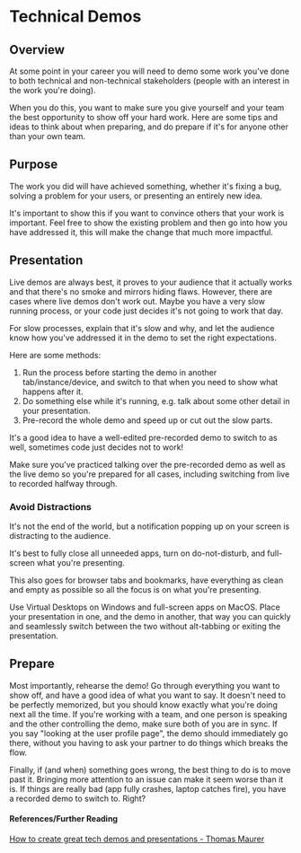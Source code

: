 # Technical Demos

## Overview

At some point in your career you will need to demo some work you've done to both technical and non-technical stakeholders (people with an interest in the work you're doing).

When you do this, you want to make sure you give yourself and your team the best opportunity to show off your hard work. Here are some tips and ideas to think about when preparing, and do prepare if it's for anyone other than your own team.

## Purpose

The work you did will have achieved something, whether it's fixing a bug, solving a problem for your users, or presenting an entirely new idea.

It's important to show this if you want to convince others that your work is important. Feel free to show the existing problem and then go into how you have addressed it, this will make the change that much more impactful.

## Presentation

Live demos are always best, it proves to your audience that it actually works and that there's no smoke and mirrors hiding flaws. However, there are cases where live demos don't work out. Maybe you have a very slow running process, or your code just decides it's not going to work that day.

For slow processes, explain that it's slow and why, and let the audience know how you've addressed it in the demo to set the right expectations.

Here are some methods:

1. Run the process before starting the demo in another tab/instance/device, and switch to that when you need to show what happens after it.
2. Do something else while it's running, e.g. talk about some other detail in your presentation.
3. Pre-record the whole demo and speed up or cut out the slow parts.

It's a good idea to have a well-edited pre-recorded demo to switch to as well, sometimes code just decides not to work!

Make sure you've practiced talking over the pre-recorded demo as well as the live demo so you're prepared for all cases, including switching from live to recorded halfway through.

### Avoid Distractions

It's not the end of the world, but a notification popping up on your screen is distracting to the audience.

It's best to fully close all unneeded apps, turn on do-not-disturb, and full-screen what you're presenting.

This also goes for browser tabs and bookmarks, have everything as clean and empty as possible so all the focus is on what you're presenting.

Use Virtual Desktops on Windows and full-screen apps on MacOS. Place your presentation in one, and the demo in another, that way you can quickly and seamlessly switch between the two without alt-tabbing or exiting the presentation.

## Prepare

Most importantly, rehearse the demo! Go through everything you want to show off, and have a good idea of what you want to say. It doesn't need to be perfectly memorized, but you should know exactly what you're doing next all the time. If you're working with a team, and one person is speaking and the other controlling the demo, make sure both of you are in sync. If you say "looking at the user profile page", the demo should immediately go there, without you having to ask your partner to do things which breaks the flow.

Finally, if (and when) something goes wrong, the best thing to do is to move past it. Bringing more attention to an issue can make it seem worse than it is. If things are really bad (app fully crashes, laptop catches fire), you have a recorded demo to switch to. Right?


#### References/Further Reading
[How to create great tech demos and presentations - Thomas Maurer](https://www.thomasmaurer.ch/2020/01/how-to-create-great-tech-demos-and-presentations/)
